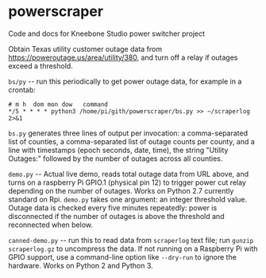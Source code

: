 # powerscraper
Code and docs for Kneebone Studio power switcher project

Obtain Texas utility customer outage data from https://poweroutage.us/area/utility/380, and turn off a relay if outages exceed a threshold. 

`bs/py` -- run this periodically to get power outage data, for example in a crontab:
```
# m h  dom mon dow   command
*/5 * * * * python3 /home/pi/gith/powerscraper/bs.py >> ~/scraperlog 2>&1
```

`bs.py` generates three lines of output per invocation: a comma-separated list of counties, a comma-separated list of outage counts per county, and a line with timestamps (epoch seconds, date, time), the string "Utility Outages:" followed by the number of outages across all counties.


`demo.py` -- Actual live demo, reads total outage  data from URL above, and turns on a raspberry Pi GPIO.1 (physical pin 12) to trigger power cut relay depending on the number of outages. Works on Python 2.7 currently standard on Rpi. `demo.py` takes one argument: an integer threshold value. Outage data is checked every five minutes repeatedly: power is disconnected if the number of outages is above the threshold and reconnected when below.

`canned-demo.py` -- run this to read data from `scraperlog` text file; run `gunzip scraperlog.gz` to uncompress the data. If not running on a Raspberry Pi with GPIO support, use a command-line option like `--dry-run` to ignore the hardware. Works on Python 2 and Python 3. 

